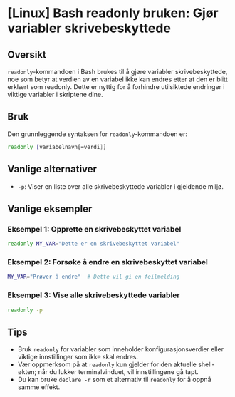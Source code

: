# [Linux] Bash readonly bruken: Gjør variabler skrivebeskyttede

## Oversikt
`readonly`-kommandoen i Bash brukes til å gjøre variabler skrivebeskyttede, noe som betyr at verdien av en variabel ikke kan endres etter at den er blitt erklært som readonly. Dette er nyttig for å forhindre utilsiktede endringer i viktige variabler i skriptene dine.

## Bruk
Den grunnleggende syntaksen for `readonly`-kommandoen er:

```bash
readonly [variabelnavn[=verdi]]
```

## Vanlige alternativer
- `-p`: Viser en liste over alle skrivebeskyttede variabler i gjeldende miljø.

## Vanlige eksempler

### Eksempel 1: Opprette en skrivebeskyttet variabel
```bash
readonly MY_VAR="Dette er en skrivebeskyttet variabel"
```

### Eksempel 2: Forsøke å endre en skrivebeskyttet variabel
```bash
MY_VAR="Prøver å endre"  # Dette vil gi en feilmelding
```

### Eksempel 3: Vise alle skrivebeskyttede variabler
```bash
readonly -p
```

## Tips
- Bruk `readonly` for variabler som inneholder konfigurasjonsverdier eller viktige innstillinger som ikke skal endres.
- Vær oppmerksom på at `readonly` kun gjelder for den aktuelle shell-økten; når du lukker terminalvinduet, vil innstillingene gå tapt.
- Du kan bruke `declare -r` som et alternativ til `readonly` for å oppnå samme effekt.